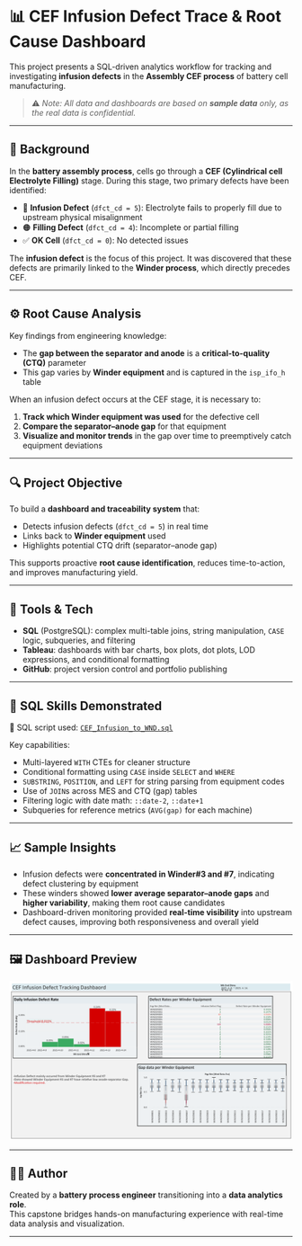 # 📊 CEF Infusion Defect Trace & Root Cause Dashboard

This project presents a SQL-driven analytics workflow for tracking and investigating **infusion defects** in the **Assembly CEF process** of battery cell manufacturing.  
> ⚠️ *Note: All data and dashboards are based on **sample data** only, as the real data is confidential.*

---

## 🧪 Background

In the **battery assembly process**, cells go through a **CEF (Cylindrical cell Electrolyte Filling)** stage. During this stage, two primary defects have been identified:

- 🔴 **Infusion Defect** (`dfct_cd = 5`): Electrolyte fails to properly fill due to upstream physical misalignment  
- 🟠 **Filling Defect** (`dfct_cd = 4`): Incomplete or partial filling  
- ✅ **OK Cell** (`dfct_cd = 0`): No detected issues  

The **infusion defect** is the focus of this project. It was discovered that these defects are primarily linked to the **Winder process**, which directly precedes CEF.

---

## ⚙️ Root Cause Analysis

Key findings from engineering knowledge:

- The **gap between the separator and anode** is a **critical-to-quality (CTQ)** parameter  
- This gap varies by **Winder equipment** and is captured in the `isp_ifo_h` table

When an infusion defect occurs at the CEF stage, it is necessary to:

1. **Track which Winder equipment was used** for the defective cell  
2. **Compare the separator–anode gap** for that equipment  
3. **Visualize and monitor trends** in the gap over time to preemptively catch equipment deviations

---

## 🔍 Project Objective

To build a **dashboard and traceability system** that:

- Detects infusion defects (`dfct_cd = 5`) in real time  
- Links back to **Winder equipment** used  
- Highlights potential CTQ drift (separator–anode gap)  

This supports proactive **root cause identification**, reduces time-to-action, and improves manufacturing yield.

---

## 🧰 Tools & Tech

- **SQL** (PostgreSQL): complex multi-table joins, string manipulation, `CASE` logic, subqueries, and filtering  
- **Tableau**: dashboards with bar charts, box plots, dot plots, LOD expressions, and conditional formatting  
- **GitHub**: project version control and portfolio publishing

---

## 🧠 SQL Skills Demonstrated

📄 SQL script used: [`CEF_Infusion_to_WND.sql`](SQL/CEF_Infusion_to_WND.sql)

Key capabilities:
- Multi-layered `WITH` CTEs for cleaner structure
- Conditional formatting using `CASE` inside `SELECT` and `WHERE`
- `SUBSTRING`, `POSITION`, and `LEFT` for string parsing from equipment codes
- Use of `JOIN`s across MES and CTQ (gap) tables
- Filtering logic with date math: `::date-2`, `::date+1`
- Subqueries for reference metrics (`AVG(gap)` for each machine)

---

## 📈 Sample Insights

- Infusion defects were **concentrated in Winder#3 and #7**, indicating defect clustering by equipment  
- These winders showed **lower average separator–anode gaps** and **higher variability**, making them root cause candidates  
- Dashboard-driven monitoring provided **real-time visibility** into upstream defect causes, improving both responsiveness and overall yield

---

## 🖼️ Dashboard Preview

![Dashboard Screenshot](visuals/CEF_Infusion_Defect_Dashboard.png)

---

## 👨‍🔧 Author

Created by a **battery process engineer** transitioning into a **data analytics role**.  
This capstone bridges hands-on manufacturing experience with real-time data analysis and visualization.

---
